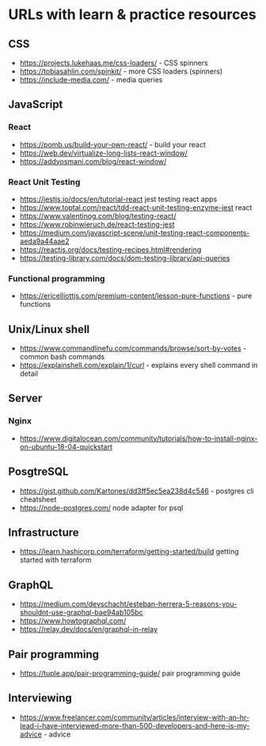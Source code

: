 # URLs with learn & practice resources

## CSS

* <https://projects.lukehaas.me/css-loaders/> - CSS spinners
* <https://tobiasahlin.com/spinkit/> - more CSS loaders (spinners)
* <https://include-media.com/> - media queries

## JavaScript

### React

* <https://pomb.us/build-your-own-react/> - build your react
* <https://web.dev/virtualize-long-lists-react-window/>
* <https://addyosmani.com/blog/react-window/>

### React Unit Testing

* <https://jestjs.io/docs/en/tutorial-react> jest testing react apps
* <https://www.toptal.com/react/tdd-react-unit-testing-enzyme-jest> react
* <https://www.valentinog.com/blog/testing-react/>
* <https://www.robinwieruch.de/react-testing-jest>
* <https://medium.com/javascript-scene/unit-testing-react-components-aeda9a44aae2>
* <https://reactjs.org/docs/testing-recipes.html#rendering>
* <https://testing-library.com/docs/dom-testing-library/api-queries>

### Functional programming

* <https://ericelliottjs.com/premium-content/lesson-pure-functions> - pure functions

## Unix/Linux shell

* <https://www.commandlinefu.com/commands/browse/sort-by-votes> - common bash commands
* <https://explainshell.com/explain/1/curl> - explains every shell command in detail

## Server

### Nginx

* <https://www.digitalocean.com/community/tutorials/how-to-install-nginx-on-ubuntu-18-04-quickstart>

## PosgtreSQL

* <https://gist.github.com/Kartones/dd3ff5ec5ea238d4c546> - postgres cli cheatsheet
* <https://node-postgres.com/> node adapter for psql

## Infrastructure

* <https://learn.hashicorp.com/terraform/getting-started/build> getting started with terraform

## GraphQL

* <https://medium.com/devschacht/esteban-herrera-5-reasons-you-shouldnt-use-graphql-bae94ab105bc>
* <https://www.howtographql.com/>
* <https://relay.dev/docs/en/graphql-in-relay>

## Pair programming

* <https://tuple.app/pair-programming-guide/> pair programming guide

## Interviewing

* <https://www.freelancer.com/community/articles/interview-with-an-hr-lead-i-have-interviewed-more-than-500-developers-and-here-is-my-advice> - advice
